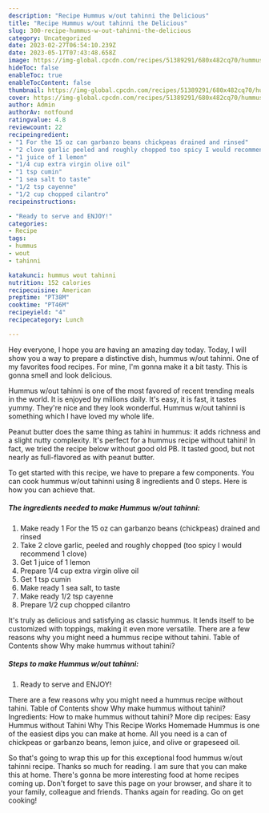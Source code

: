 ```yaml
---
description: "Recipe Hummus w/out tahinni the Delicious"
title: "Recipe Hummus w/out tahinni the Delicious"
slug: 300-recipe-hummus-w-out-tahinni-the-delicious
category: Uncategorized
date: 2023-02-27T06:54:10.239Z
date: 2023-05-17T07:43:48.658Z
image: https://img-global.cpcdn.com/recipes/51389291/680x482cq70/hummus-wout-tahinni-recipe-main-photo.jpg
hideToc: false
enableToc: true
enableTocContent: false
thumbnail: https://img-global.cpcdn.com/recipes/51389291/680x482cq70/hummus-wout-tahinni-recipe-main-photo.jpg
cover: https://img-global.cpcdn.com/recipes/51389291/680x482cq70/hummus-wout-tahinni-recipe-main-photo.jpg
author: Admin
authorAv: notfound
ratingvalue: 4.8
reviewcount: 22
recipeingredient:
- "1 For the 15 oz can garbanzo beans chickpeas drained and rinsed"
- "2 clove garlic peeled and roughly chopped too spicy I would recommend 1 clove"
- "1 juice of 1 lemon"
- "1/4 cup extra virgin olive oil"
- "1 tsp cumin"
- "1 sea salt to taste"
- "1/2 tsp cayenne"
- "1/2 cup chopped cilantro"
recipeinstructions:

- "Ready to serve and ENJOY!"
categories:
- Recipe
tags:
- hummus
- wout
- tahinni

katakunci: hummus wout tahinni 
nutrition: 152 calories
recipecuisine: American
preptime: "PT38M"
cooktime: "PT46M"
recipeyield: "4"
recipecategory: Lunch

---
```



Hey everyone, I hope you are having an amazing day today. Today, I will show you a way to prepare a distinctive dish, hummus w/out tahinni. One of my favorites food recipes. For mine, I'm gonna make it a bit tasty. This is gonna smell and look delicious.

Hummus w/out tahinni is one of the most favored of recent trending meals in the world. It is enjoyed by millions daily. It's easy, it is fast, it tastes yummy. They're nice and they look wonderful. Hummus w/out tahinni is something which I have loved my whole life.

Peanut butter does the same thing as tahini in hummus: it adds richness and a slight nutty complexity. It&#39;s perfect for a hummus recipe without tahini! In fact, we tried the recipe below without good old PB. It tasted good, but not nearly as full-flavored as with peanut butter.


To get started with this recipe, we have to prepare a few components. You can cook hummus w/out tahinni using 8 ingredients and 0 steps. Here is how you can achieve that.

<!--inarticleads1-->

##### The ingredients needed to make Hummus w/out tahinni:

1. Make ready 1 For the 15 oz can garbanzo beans (chickpeas) drained and rinsed
1. Take 2 clove garlic, peeled and roughly chopped (too spicy I would recommend 1 clove)
1. Get 1 juice of 1 lemon
1. Prepare 1/4 cup extra virgin olive oil
1. Get 1 tsp cumin
1. Make ready 1 sea salt, to taste
1. Make ready 1/2 tsp cayenne
1. Prepare 1/2 cup chopped cilantro


It&#39;s truly as delicious and satisfying as classic hummus. It lends itself to be customized with toppings, making it even more versatile. There are a few reasons why you might need a hummus recipe without tahini. Table of Contents show Why make hummus without tahini? 

<!--inarticleads2-->

##### Steps to make Hummus w/out tahinni:


1. Ready to serve and ENJOY!

There are a few reasons why you might need a hummus recipe without tahini. Table of Contents show Why make hummus without tahini? Ingredients: How to make hummus without tahini? More dip recipes: Easy Hummus without Tahini Why This Recipe Works Homemade Hummus is one of the easiest dips you can make at home. All you need is a can of chickpeas or garbanzo beans, lemon juice, and olive or grapeseed oil. 

So that's going to wrap this up for this exceptional food hummus w/out tahinni recipe. Thanks so much for reading. I am sure that you can make this at home. There's gonna be more interesting food at home recipes coming up. Don't forget to save this page on your browser, and share it to your family, colleague and friends. Thanks again for reading. Go on get cooking!
